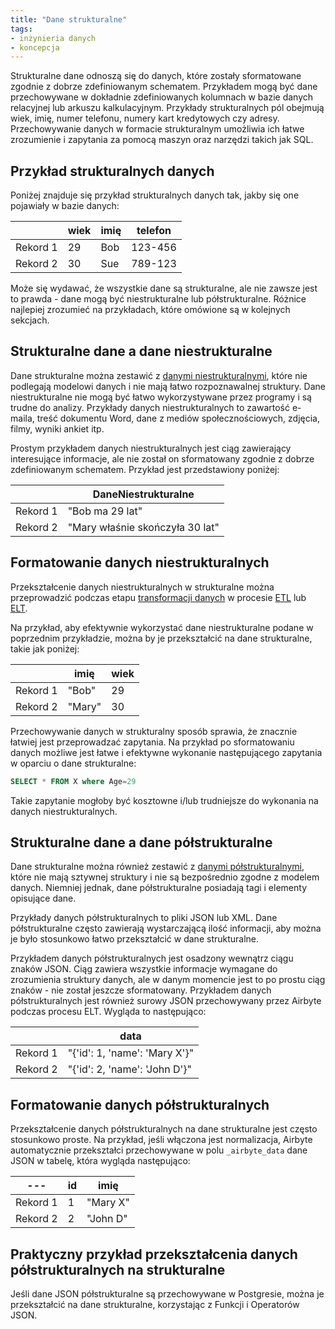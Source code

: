```yaml
---
title: "Dane strukturalne"
tags:
- inżynieria danych
- koncepcja
---
```

Strukturalne dane odnoszą się do danych, które zostały sformatowane zgodnie z dobrze zdefiniowanym schematem. Przykładem mogą być dane przechowywane w dokładnie zdefiniowanych kolumnach w bazie danych relacyjnej lub arkuszu kalkulacyjnym. Przykłady strukturalnych pól obejmują wiek, imię, numer telefonu, numery kart kredytowych czy adresy. Przechowywanie danych w formacie strukturalnym umożliwia ich łatwe zrozumienie i zapytania za pomocą maszyn oraz narzędzi takich jak SQL.

## Przykład strukturalnych danych

Poniżej znajduje się przykład strukturalnych danych tak, jakby się one pojawiały w bazie danych:

|         |  **wiek**| **imię**| **telefon**| 
|---------|-----|------|-----|
|Rekord 1| 29 | Bob | 123-456 |
|Rekord 2| 30 | Sue | 789-123 | 

Może się wydawać, że wszystkie dane są strukturalne, ale nie zawsze jest to prawda - dane mogą być niestrukturalne lub półstrukturalne. Różnice najlepiej zrozumieć na przykładach, które omówione są w kolejnych sekcjach. 

## Strukturalne dane a dane niestrukturalne

Dane strukturalne można zestawić z [danymi niestrukturalnymi](notes/dane%20niestrukturalne.md), które nie podlegają modelowi danych i nie mają łatwo rozpoznawalnej struktury. Dane niestrukturalne nie mogą być łatwo wykorzystywane przez programy i są trudne do analizy. Przykłady danych niestrukturalnych to zawartość e-maila, treść dokumentu Word, dane z mediów społecznościowych, zdjęcia, filmy, wyniki ankiet itp. 

Prostym przykładem danych niestrukturalnych jest ciąg zawierający interesujące informacje, ale nie został on sformatowany zgodnie z dobrze zdefiniowanym schematem. Przykład jest przedstawiony poniżej:

|               |  **DaneNiestrukturalne**|
|---------| -----------|
|Rekord 1| "Bob ma 29 lat" |
|Rekord 2| "Mary właśnie skończyła 30 lat"|

## Formatowanie danych niestrukturalnych

Przekształcenie danych niestrukturalnych w strukturalne można przeprowadzić podczas etapu [transformacji danych](notes/transformacje%20danych.md) w procesie [ETL](notes/etl.md) lub [ELT](notes/elt.md). 

Na przykład, aby efektywnie wykorzystać dane niestrukturalne podane w poprzednim przykładzie, można by je przekształcić na dane strukturalne, takie jak poniżej:

|               |  **imię** | **wiek** |
|---------| -----------|---- |
|Rekord 1| "Bob" | 29 |
|Rekord 2| "Mary"| 30 |

Przechowywanie danych w strukturalny sposób sprawia, że znacznie łatwiej jest przeprowadzać zapytania. Na przykład po sformatowaniu danych możliwe jest łatwe i efektywne wykonanie następującego zapytania w oparciu o dane strukturalne:
  
``` SQL
SELECT * FROM X where Age=29
```

Takie zapytanie mogłoby być kosztowne i/lub trudniejsze do wykonania na danych niestrukturalnych.

## Strukturalne dane a dane półstrukturalne

Dane strukturalne można również zestawić z [danymi półstrukturalnymi](https://chat.openai.com/notes/dane%20p%C3%B3%C5%82strukturalne.md), które nie mają sztywnej struktury i nie są bezpośrednio zgodne z modelem danych. Niemniej jednak, dane półstrukturalne posiadają tagi i elementy opisujące dane.

Przykłady danych półstrukturalnych to pliki JSON lub XML. Dane półstrukturalne często zawierają wystarczającą ilość informacji, aby można je było stosunkowo łatwo przekształcić w dane strukturalne. 

Przykładem danych półstrukturalnych jest osadzony wewnątrz ciągu znaków JSON. Ciąg zawiera wszystkie informacje wymagane do zrozumienia struktury danych, ale w danym momencie jest to po prostu ciąg znaków - nie został jeszcze sformatowany. Przykładem danych półstrukturalnych jest również surowy JSON przechowywany przez Airbyte podczas procesu ELT. Wygląda to następująco:


|               |  data |
|---------| -----------|
|Rekord 1| "{'id': 1, 'name': 'Mary X'}" |
|Rekord 2| "{'id': 2, 'name': 'John D'}"|
## Formatowanie danych półstrukturalnych

Przekształcenie danych półstrukturalnych na dane strukturalne jest często stosunkowo proste. Na przykład, jeśli włączona jest normalizacja, Airbyte automatycznie przekształci przechowywane w polu `_airbyte_data` dane JSON w tabelę, która wygląda następująco:

|---|**id**|**imię**|
|---|---|---|
|Rekord 1|1|"Mary X"|
|Rekord 2|2|"John D"|

## Praktyczny przykład przekształcenia danych półstrukturalnych na strukturalne

Jeśli dane JSON półstrukturalne są przechowywane w Postgresie, można je przekształcić na dane strukturalne, korzystając z Funkcji i Operatorów JSON. 